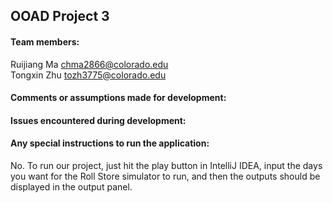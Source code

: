 ## OOAD Project 3
#### Team members:
Ruijiang Ma chma2866@colorado.edu</br>Tongxin Zhu tozh3775@colorado.edu
#### Comments or assumptions made for development:

#### Issues encountered during development:

#### Any special instructions to run the application:
No. To run our project, just hit the play button in IntelliJ IDEA, input the days you want for the Roll Store simulator to run, and then the outputs should be displayed in the output panel.

